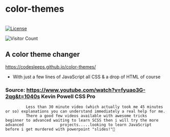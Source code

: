 # color-themes
\
[![License](https://img.shields.io/packagist/l/dingo/api.svg?style=flat-square)](LICENSE)

![Visitor Count](https://profile-counter.glitch.me/codesleeps/count.svg)

## A color theme changer 

https://codesleeps.github.io/color-themes/
  
  - With just a few lines of JavaScript all CSS & a drop of HTML of course
   
   
   
 ### Source: https://www.youtube.com/watch?v=fyuao3G-2qg&t=1040s Kevin Powell CSS Pro
 
             Less than 30 minute video (which actually took me 45 minutes or so) explanations you can understand immediately a real help for me.
             There a good few videos available with awesome tricks beginner to advanced waiting to learn SCSS then i will try the more advanced                projects.....looking to learn JavaScript before i get murdered with powerpoint "slides!"🤬
 
      
